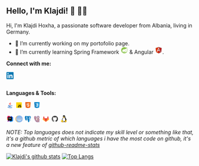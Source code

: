
## **Hello, I'm Klajdi!**  :wave: :man_technologist:

Hi, I'm Klajdi Hoxha, a passionate software developer from Albania, living in Germany.

 * :hammer: I’m currently working on my portofolio page.
 * :open_book: I’m currently learning Spring Framework <img height="20" src="https://github.com/Davion/Davion/blob/master/assets/icons8-spring-logo.svg">
 & Angular <img height="20" src="https://github.com/Davion/Davion/blob/master/assets/icons8-angularjs.svg">.
 
 **Connect with me:**
 
 <a href="https://www.linkedin.com/in/klajdi-hoxha-02401216a/">
  <img align="left" alt="Klajdi Hoxha | LinkedIn" width="20px" src="https://github.com/Davion/Davion/blob/master/assets/linkedin-original.svg" />
 </a>
 
 <br />
 <br />
 
 **Languages & Tools:**
 
 <code><img height="20" src="https://github.com/Davion/Davion/blob/master/assets/icons8-java.svg"></code>
 <code><img height="20" src="https://github.com/Davion/Davion/blob/master/assets/icons8-javascript.svg"></code>
 <code><img height="20" src="https://github.com/Davion/Davion/blob/master/assets/icons8-html-5.svg"></code>
 <code><img height="20" src="https://github.com/Davion/Davion/blob/master/assets/icons8-css3.svg"></code>
 
 <code><img height="20" src="https://github.com/Davion/Davion/blob/master/assets/icons8-intellij-idea.svg"></code>
 <code><img height="20" src="https://github.com/Davion/Davion/blob/master/assets/icons8-java-eclipse.svg"></code>
 <code><img height="20" src="https://github.com/Davion/Davion/blob/master/assets/icons8-postgresql.svg"></code>
 <code><img height="20" src="https://github.com/Davion/Davion/blob/master/assets/icons8-dbeaver.svg"></code>
 <code><img height="20" src="https://github.com/Davion/Davion/blob/master/assets/icons8-gitlab.svg"></code>
 <code><img height="20" src="https://github.com/Davion/Davion/blob/master/assets/icons8-github.svg"></code>
 <code><img height="20" src="https://github.com/Davion/Davion/blob/master/assets/linux-original.svg"></code>

*NOTE: Top languages does not indicate my skill level or something like that, it's a github metric of which languages i have the most code on github, it's a new feature of [github-readme-stats](https://github.com/anuraghazra/github-readme-stats)*

[![Klajdi's github stats](https://github-readme-stats.vercel.app/api?username=Davion&show_icons=true)](https://github.com/anuraghazra/github-readme-stats)
[![Top Langs](https://github-readme-stats.vercel.app/api/top-langs/?username=Davion&layout=compact)](https://github.com/anuraghazra/github-readme-stats)

